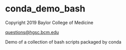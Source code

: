 # conda\_demo\_bash

Copyright 2019 Baylor College of Medicine

questions@hgsc.bcm.edu

Demo of a collection of bash scripts packaged by conda
